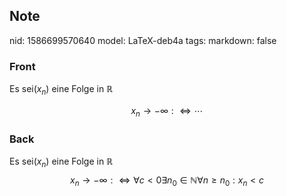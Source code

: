 ## Note
nid: 1586699570640
model: LaTeX-deb4a
tags: 
markdown: false

### Front
Es sei$\left(x_{n}\right)$ eine Folge in $\mathbb{R}$<div>
$$
x_{n} \rightarrow-\infty: \Longleftrightarrow \cdots
$$</div>

### Back
Es sei$\left(x_{n}\right)$ eine Folge in $\mathbb{R}$
$$
x_{n} \rightarrow-\infty: \Longleftrightarrow \forall c<0 \exists n_{0} \in \mathbb{N} \forall n \geq n_{0}: x_{n}<c
$$
